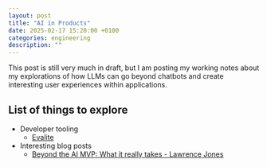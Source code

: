 ```yaml
---
layout: post
title: "AI in Products"
date: 2025-02-17 15:20:00 +0100
categories: engineering
description: ""
---
```


This post is still very much in draft, but I am posting my working notes about my explorations of how LLMs can go beyond chatbots and create interesting user experiences within applications.

## List of things to explore

- Developer tooling
    - [Evalite](https://www.evalite.dev/)
- Interesting blog posts
    - [Beyond the AI MVP: What it really takes - Lawrence Jones](https://blog.lawrencejones.dev/ai-mvp/)